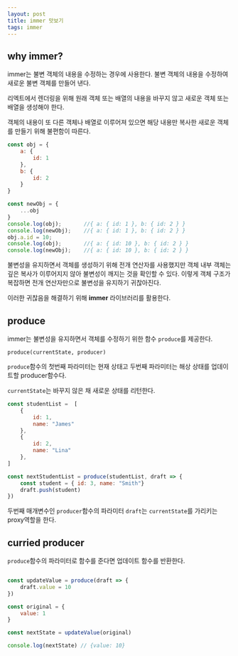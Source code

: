 ```yaml
---
layout: post 
title: immer 맛보기
tags: immer
---
```


## why immer?

immer는 불변 객체의 내용을 수정하는 경우에 사용한다. 불변 객체의 내용을 수정하여 새로운 불변 객체를 만들어 낸다.

리엑트에서 렌더링을 위해 원래 객체 또는 배열의 내용을 바꾸지 않고 새로운 객체 또는 배열을 생성해야 한다.

객체의 내용이 또 다른 객체나 배열로 이루어져 있으면 해당 내용만 복사한 새로운 객체를 만들기 위해 불편함이 따른다.

~~~javascript
const obj = {
    a: {
        id: 1
    },
    b: {
        id: 2
    }   
}

const newObj = {
    ...obj
}
console.log(obj);       //{ a: { id: 1 }, b: { id: 2 } }
console.log(newObj);    //{ a: { id: 1 }, b: { id: 2 } }
obj.a.id = 10;
console.log(obj);       //{ a: { id: 10 }, b: { id: 2 } }
console.log(newObj);    //{ a: { id: 10 }, b: { id: 2 } }

~~~

불변성을 유지하면서 객체를 생성하기 위해 전개 연산자를 사용했지만 객체 내부 객체는 깊은 복사가 이루어지지 않아 불변성이 깨지는 것을 확인할 수 있다. 이렇게 객체 구조가 복잡하면 전개 연산자만으로 불변성을 유지하기 귀찮아진다.

이러한 귀찮음을 해결하기 위해 **immer** 라이브러리를 활용한다.

## produce

immer는 불변성을 유지하면서 객체를 수정하기 위한 함수 `produce`를 제공한다.

`produce(currentState, producer)`

`produce`함수의 첫번째 파라미터는 현재 상태고 두번째 파라미터는 해상 상태를 업데이트할 producer함수다.

`currentState`는 바꾸지 않은 채 새로운 상태를 리턴한다.

~~~javascript
const studentList =  [
    {
        id: 1,
        name: "James"
    },
    {
        id: 2,
        name: "Lina"
    },
]

const nextStudentList = produce(studentList, draft => {
    const student = { id: 3, name: "Smith"}
    draft.push(student)
})
~~~

두번째 매개변수인 `producer`함수의 파라미터 `draft`는 `currentState`를 가리키는 proxy역할을 한다.

## curried producer

`produce`함수의 파라미터로 함수를 준다면 업데이트 함수를 반환한다.

~~~javascript

const updateValue = produce(draft => {
    draft.value = 10
})

const original = {
    value: 1
}

const nextState = updateValue(original)

console.log(nextState) // {value: 10}
~~~
